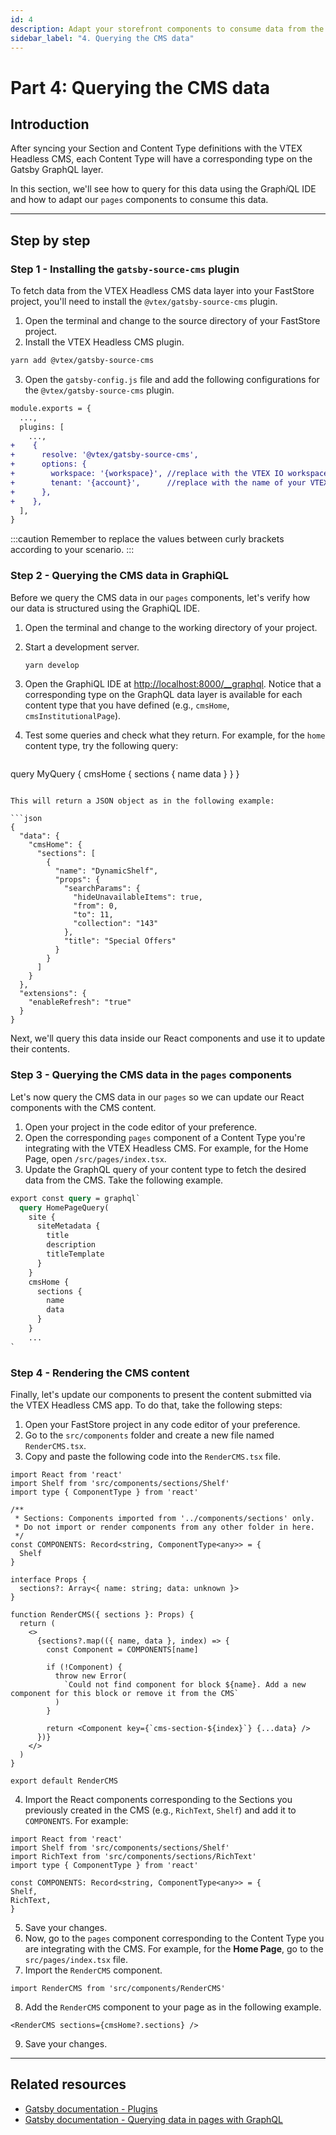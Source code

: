 ```yaml
---
id: 4
description: Adapt your storefront components to consume data from the VTEX Headless CMS.
sidebar_label: "4. Querying the CMS data"
---
```


# Part 4: Querying the CMS data

## Introduction

After syncing your Section and Content Type definitions with the VTEX Headless CMS, each Content Type will have a corresponding type on the Gatsby GraphQL layer. 

In this section, we'll see how to query for this data using the Graph*i*QL IDE and how to adapt our `pages` components to consume this data.

---

## Step by step

### Step 1 - Installing the `gatsby-source-cms` plugin

To fetch data from the VTEX Headless CMS data layer into your FastStore project, you'll need to install the `@vtex/gatsby-source-cms` plugin.

1. Open the terminal and change to the source directory of your FastStore project.
2. Install the VTEX Headless CMS plugin.

  ```sh
  yarn add @vtex/gatsby-source-cms
  ```

3. Open the `gatsby-config.js` file and add the following configurations for the `@vtex/gatsby-source-cms` plugin.

```diff {5-11} title=gatsby-config.js
module.exports = {
  ...,
  plugins: [
    ...,
+    {
+      resolve: '@vtex/gatsby-source-cms',
+      options: {
+        workspace: '{workspace}', //replace with the VTEX IO workspace in use - generally, use master.
+        tenant: '{account}',      //replace with the name of your VTEX account
+      },
+    },
  ],
}
```

:::caution
Remember to replace the values between curly brackets according to your scenario.
:::


### Step 2 - Querying the CMS data in GraphiQL

Before we query the CMS data in our `pages` components, let's verify how our data is structured using the GraphiQL IDE.

1. Open the terminal and change to the working directory of your project.
2. Start a development server.
   ```sh
   yarn develop
   ```
3. Open the GraphiQL IDE at [http://localhost:8000/__graphql](http://localhost:8000/__graphql). Notice that a corresponding type on the GraphQL data layer is available for each content type that you have defined (e.g., `cmsHome`, `cmsInstitutionalPage`).
4. Test some queries and check what they return. For example, for the `home` content type, try the following query:
   
   ```gql
  query MyQuery {
    cmsHome {
      sections {
        name
        data
      }
    }
  }   
  ```

  This will return a JSON object as in the following example:

  ```json
  {
    "data": {
      "cmsHome": {
        "sections": [
          {
            "name": "DynamicShelf",
            "props": {
              "searchParams": {
                "hideUnavailableItems": true,
                "from": 0,
                "to": 11,
                "collection": "143"
              },
              "title": "Special Offers"
            }
          }
        ]
      }
    },
    "extensions": {
      "enableRefresh": "true"
    }
  }
  ```

Next, we'll query this data inside our React components and use it to update their contents.

### Step 3 - Querying the CMS data in the `pages` components

Let's now query the CMS data in our `pages` so we can update our React components with the CMS content.

1. Open your project in the code editor of your preference.
2. Open the corresponding `pages` component of a Content Type you're integrating with the VTEX Headless CMS. For example, for the Home Page, open `/src/pages/index.tsx`.
3. Update the GraphQL query of your content type to fetch the desired data from the CMS. Take the following example.

  ```graphql {10-15} title=src/pages/index.tsx
  export const query = graphql`
    query HomePageQuery(
      site {
        siteMetadata {
          title
          description
          titleTemplate
        }
      }
      cmsHome {
        sections {
          name
          data
        }
      }
      ...
  `
  ```



### Step 4 - Rendering the CMS content

Finally, let's update our components to present the content submitted via the VTEX Headless CMS app. To do that, take the following steps:

1. Open your FastStore project in any code editor of your preference.
2. Go to the `src/components` folder and create a new file named `RenderCMS.tsx`.
3. Copy and paste the following code into the `RenderCMS.tsx` file.

  ```tsx title="src/components/RenderCMS.tsx"
  import React from 'react'
  import Shelf from 'src/components/sections/Shelf'
  import type { ComponentType } from 'react'

  /**
   * Sections: Components imported from '../components/sections' only.
   * Do not import or render components from any other folder in here.
   */
  const COMPONENTS: Record<string, ComponentType<any>> = {
    Shelf
  }

  interface Props {
    sections?: Array<{ name: string; data: unknown }>
  }

  function RenderCMS({ sections }: Props) {
    return (
      <>
        {sections?.map(({ name, data }, index) => {
          const Component = COMPONENTS[name]

          if (!Component) {
            throw new Error(
              `Could not find component for block ${name}. Add a new component for this block or remove it from the CMS`
            )
          }

          return <Component key={`cms-section-${index}`} {...data} />
        })}
      </>
    )
  }

  export default RenderCMS
  ```

4. Import the React components corresponding to the Sections you previously created in the CMS (e.g., `RichText`, `Shelf`) and add it to `COMPONENTS`. For example:

  ```tsx {3,8} title="src/components/RenderCMS.tsx"
  import React from 'react'
  import Shelf from 'src/components/sections/Shelf'
  import RichText from 'src/components/sections/RichText'
  import type { ComponentType } from 'react'

  const COMPONENTS: Record<string, ComponentType<any>> = {
  Shelf,
  RichText,
  }
  ```

5. Save your changes. 
6. Now, go to the `pages` component corresponding to the Content Type you are integrating with the CMS. For example, for the **Home Page**, go to the `src/pages/index.tsx` file.
7. Import the `RenderCMS` component.
  ```tsx
  import RenderCMS from 'src/components/RenderCMS'
  ```
8. Add the `RenderCMS` component to your page as in the following example.
  ```tsx title="src/pages/index.tsx"
  <RenderCMS sections={cmsHome?.sections} />
  ```
9. Save your changes.
    
---

## Related resources

- [Gatsby documentation - Plugins](https://www.gatsbyjs.com/docs/how-to/plugins-and-themes/)
- [Gatsby documentation - Querying data in pages with GraphQL](https://www.gatsbyjs.com/docs/how-to/querying-data/page-query/)